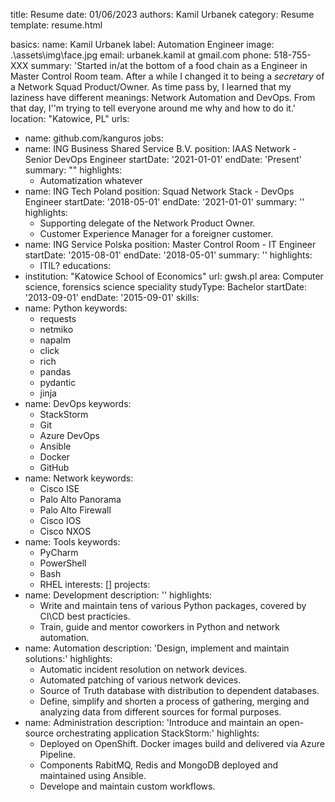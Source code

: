 title: Resume
date: 01/06/2023
authors: Kamil Urbanek
category: Resume
template: resume.html

basics:
  name: Kamil Urbanek
  label: Automation Engineer
  image: .\assets\img\face.jpg
  email: urbanek.kamil at gmail.com
  phone: 518-755-XXX
  summary: 'Started in/at the bottom of a food chain as a Engineer in Master
    Control Room team. After a while I changed it to being a *secretary* of a Network
    Squad Product/Owner. As time pass by, I learned that my laziness have different
    meanings: Network Automation and DevOps. From that day, I''m trying to tell everyone
    around me why and how to do it.'
  location: "Katowice, PL"
  urls:
- name: github.com/kanguros
jobs:
- name: ING Business Shared Service B.V.
  position: IAAS Network - Senior DevOps Engineer
  startDate: '2021-01-01'
  endDate: 'Present'
  summary: ""
  highlights:
  - Automatization whatever
- name: ING Tech Poland
  position: Squad Network Stack - DevOps Engineer
  startDate: '2018-05-01'
  endDate: '2021-01-01'
  summary: ''
  highlights:
  - Supporting delegate of the Network Product Owner.
  - Customer Experience Manager for a foreigner customer.
- name: ING Service Polska
  position: Master Control Room - IT Engineer
  startDate: '2015-08-01'
  endDate: '2018-05-01'
  summary: ''
  highlights:
  - ITIL?
educations:
- institution: "Katowice School of Economics"
  url: gwsh.pl
  area: Computer science, forensics science speciality
  studyType: Bachelor
  startDate: '2013-09-01'
  endDate: '2015-09-01'
skills:
- name: Python
  keywords:
  - requests
  - netmiko
  - napalm
  - click
  - rich
  - pandas
  - pydantic
  - jinja
- name: DevOps
  keywords:
  - StackStorm
  - Git
  - Azure DevOps
  - Ansible
  - Docker
  - GitHub
- name: Network
  keywords:
  - Cisco ISE
  - Palo Alto Panorama
  - Palo Alto Firewall
  - Cisco IOS
  - Cisco NXOS
- name: Tools
  keywords:
  - PyCharm
  - PowerShell
  - Bash
  - RHEL
interests: []
projects:
- name: Development
  description: ''
  highlights:
  - Write and maintain tens of various Python packages, covered by CI\CD best practicies.
  - Train, guide and mentor coworkers in Python and network automation.
- name: Automation
  description: 'Design, implement and maintain solutions:'
  highlights:
  - Automatic incident resolution on network devices.
  - Automated patching of various network devices.
  - Source of Truth database with distribution to dependent databases.
  - Define, simplify and shorten a process of gathering, merging and analyzing data from different sources for formal purposes.
- name: Administration
  description: 'Introduce and maintain an open-source orchestrating application StackStorm:'
  highlights:
  - Deployed on OpenShift. Docker images build and delivered via Azure Pipeline.
  - Components RabitMQ, Redis and MongoDB deployed and maintained using Ansible.
  - Develope and maintain custom workflows.